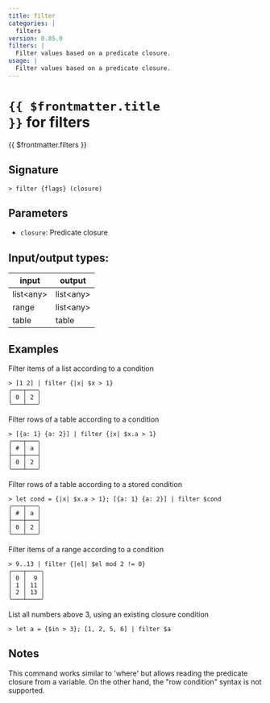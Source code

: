 ```yaml
---
title: filter
categories: |
  filters
version: 0.85.0
filters: |
  Filter values based on a predicate closure.
usage: |
  Filter values based on a predicate closure.
---
```

<!-- This file is automatically generated. Please edit the command in https://github.com/nushell/nushell instead. -->

# <code>{{ $frontmatter.title }}</code> for filters

<div class='command-title'>{{ $frontmatter.filters }}</div>

## Signature

```> filter {flags} (closure)```

## Parameters

 -  `closure`: Predicate closure


## Input/output types:

| input     | output    |
| --------- | --------- |
| list\<any\> | list\<any\> |
| range     | list\<any\> |
| table     | table     |
## Examples

Filter items of a list according to a condition
```nu
> [1 2] | filter {|x| $x > 1}
╭───┬───╮
│ 0 │ 2 │
╰───┴───╯

```

Filter rows of a table according to a condition
```nu
> [{a: 1} {a: 2}] | filter {|x| $x.a > 1}
╭───┬───╮
│ # │ a │
├───┼───┤
│ 0 │ 2 │
╰───┴───╯

```

Filter rows of a table according to a stored condition
```nu
> let cond = {|x| $x.a > 1}; [{a: 1} {a: 2}] | filter $cond
╭───┬───╮
│ # │ a │
├───┼───┤
│ 0 │ 2 │
╰───┴───╯

```

Filter items of a range according to a condition
```nu
> 9..13 | filter {|el| $el mod 2 != 0}
╭───┬────╮
│ 0 │  9 │
│ 1 │ 11 │
│ 2 │ 13 │
╰───┴────╯

```

List all numbers above 3, using an existing closure condition
```nu
> let a = {$in > 3}; [1, 2, 5, 6] | filter $a

```

## Notes
This command works similar to 'where' but allows reading the predicate closure from
a variable. On the other hand, the "row condition" syntax is not supported.